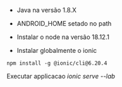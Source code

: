 * Java na versão 1.8.X

* ANDROID_HOME setado no path

* Instalar o node na versão 18.12.1

* Instalar globalmente o ionic
```
npm install -g @ionic/cli@6.20.4
```

Executar applicacao *ionic serve --lab*

